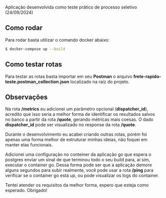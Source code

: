 Aplicação desenvolvida como teste prático de processo seletivo (24/09/2024)

## Como rodar
Para rodar basta utilizar o comando docker abaixo:

```sh
$ docker-compose up --build
```

## Como testar rotas
Para testar as rotas basta importar em seu **Postman** o arquivo
**frete-rapido-teste.postman_collection.json** localizado na raiz
do projeto.

## Observações
Na rota **/metrics** eu adicionei um parâmetro opcional
(**dispatcher_id**), acredito que isso seria a melhor forma de
identificar os resultados salvos no banco a partir da rota **/quote**, 
gerando métricas mais coesas. O dado **dispatcher_id** pode ser
visualizado no response da rota **/quote**. 

Durante o desenvolvimento eu acabei criando outras rotas, porém foi
apenas uma forma melhor de estruturar minhas ideias, não foquei em
manter elas funcionais.

Adicionei uma configuração no conteiner da aplicação go que espera
o postgres enviar um sinal de que terminou todo o seu build para, aí
sim, executar o container go. Dessa forma pode ser que a aplicação
demore alguns segundos para subir realmente, você pode usar a
rota **/ping** para verificar se o container go está up, ou pode
visualizar os logs do container.

Tentei atender os requisitos da melhor forma, espero que esteja como esperado. Obrigado!